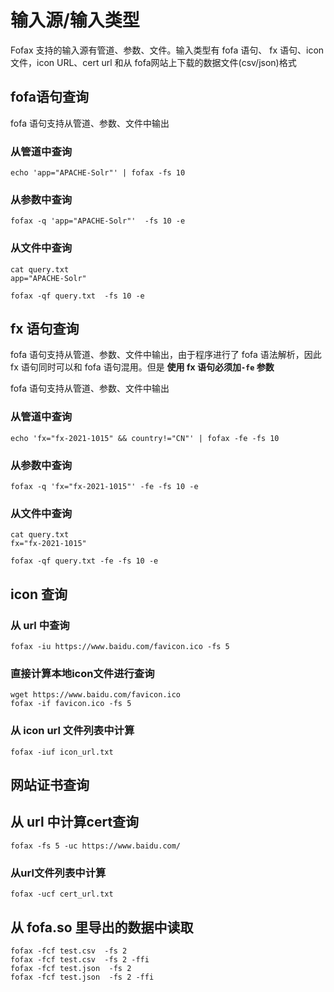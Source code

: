 # 输入源/输入类型

Fofax 支持的输入源有管道、参数、文件。输入类型有 fofa 语句、 fx 语句、icon文件，icon URL、cert url 和从 fofa网站上下载的数据文件(csv/json)格式

## fofa语句查询

fofa 语句支持从管道、参数、文件中输出

### 从管道中查询

```shell
echo 'app="APACHE-Solr"' | fofax -fs 10 
```

### 从参数中查询

```shell
fofax -q 'app="APACHE-Solr"'  -fs 10 -e 
```

### 从文件中查询

```
cat query.txt
app="APACHE-Solr"
```

```shell
fofax -qf query.txt  -fs 10 -e 
```

## fx 语句查询

fofa 语句支持从管道、参数、文件中输出，由于程序进行了 fofa 语法解析，因此 fx 语句同时可以和 fofa 语句混用。但是 **使用 fx 语句必须加`-fe` 参数** 

fofa 语句支持从管道、参数、文件中输出

### 从管道中查询

```shell
echo 'fx="fx-2021-1015" && country!="CN"' | fofax -fe -fs 10 
```

### 从参数中查询

```shell
fofax -q 'fx="fx-2021-1015"' -fe -fs 10 -e 
```

### 从文件中查询

```
cat query.txt
fx="fx-2021-1015"
```

```shell
fofax -qf query.txt -fe -fs 10 -e 
```

##   icon 查询

### 从 url 中查询

```
fofax -iu https://www.baidu.com/favicon.ico -fs 5
```

### 直接计算本地icon文件进行查询

```
wget https://www.baidu.com/favicon.ico
fofax -if favicon.ico -fs 5
```

### 从 icon url 文件列表中计算

```
fofax -iuf icon_url.txt 
```

## 网站证书查询

## 从 url 中计算cert查询

```
fofax -fs 5 -uc https://www.baidu.com/
```

### 从url文件列表中计算

```
fofax -ucf cert_url.txt 
```

## 从 fofa.so 里导出的数据中读取

```
fofax -fcf test.csv  -fs 2 
fofax -fcf test.csv  -fs 2 -ffi  
fofax -fcf test.json  -fs 2 
fofax -fcf test.json  -fs 2 -ffi
```





#### 
